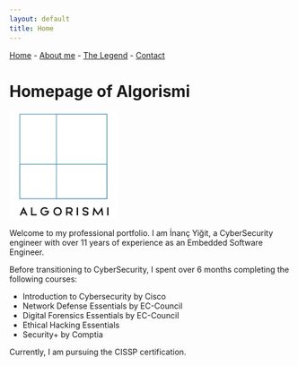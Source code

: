 ```yaml
---
layout: default
title: Home
---
```


<a href="index">Home</a> -
<a href="about">About me</a> -
<a href="legend">The Legend</a> -
<a href="contact">Contact</a>

# Homepage of Algorismi

![Logo](assets/images/logo.png)

Welcome to my professional portfolio. I am İnanç Yiğit, a CyberSecurity engineer with over 11 years of experience as an Embedded Software Engineer.

Before transitioning to CyberSecurity, I spent over 6 months completing the following courses:

*   Introduction to Cybersecurity by Cisco
*   Network Defense Essentials by EC-Council
*   Digital Forensics Essentials by EC-Council
*   Ethical Hacking Essentials
*   Security+ by Comptia

Currently, I am pursuing the CISSP certification.
